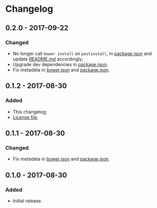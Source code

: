 Changelog
=========

0.2.0 - 2017-09-22
------------------

### Changed

- No longer call `bower install` on `postinstall`, in [package.json](package.json) and update [README.md](README.md) accordingly;
- Upgrade dev dependencies in [package.json](package.json);
- Fix metadata in [bower.json](bower.json) and [package.json](package.json).


0.1.2 - 2017-08-30
------------------

### Added

- This changelog;
- [License file](LICENSE).


0.1.1 - 2017-08-30
------------------

### Changed

- Fix metadata in [bower.json](bower.json) and [package.json](package.json).


0.1.0 - 2017-08-30
------------------

### Added

- Initial release.
